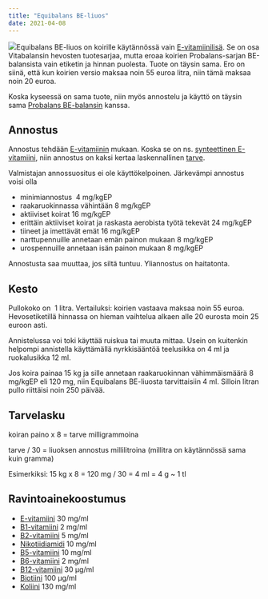 ```yaml
---
title: "Equibalans BE-liuos"
date: 2021-04-08
---
```


[![](images/equibalans-be-liuos-250x250.jpg)](https://www.katiska.eu/wp-content/uploads/2021/04/equibalans-be-liuos.jpg)Equibalans BE-liuos on koirille käytännössä vain [E-vitamiinilisä](https://www.katiska.eu/tieto/koira-tarve-vitamiini/e-vitamiini-ja-koira/). Se on osa Vitabalansin hevosten tuotesarjaa, mutta eroaa koirien Probalans-sarjan BE-balansista vain etiketin ja hinnan puolesta. Tuote on täysin sama. Ero on siinä, että kun koirien versio maksaa noin 55 euroa litra, niin tämä maksaa noin 20 euroa.

Koska kyseessä on sama tuote, niin myös annostelu ja käyttö on täysin sama [Probalans BE-balansin](https://www.katiska.eu/tieto/lisaravinteiden-annostus/probalans-be-balans/) kanssa.

## Annostus

Annostus tehdään [E-vitamiinin](https://www.katiska.eu/tieto/ravitsemus/e-vitamiinin-annostaminen-kaytannossa/) mukaan. Koska se on ns. [synteettinen E-vitamiini](https://www.katiska.eu/tieto/e-vitamiini/e-vitamiinin-aktiivisuus/), niin annostus on kaksi kertaa laskennallinen [tarve](https://www.katiska.eu/tieto/koira-tarve-yleinen/koiran-tarpeet-nrc/).

Valmistajan annossuositus ei ole käyttökelpoinen. Järkevämpi annostus voisi olla

- minimiannostus  4 mg/kgEP
- raakaruokinnassa vähintään 8 mg/kgEP
- aktiiviset koirat 16 mg/kgEP
- erittäin aktiiviset koirat ja raskasta aerobista työtä tekevät 24 mg/kgEP
- tiineet ja imettävät emät 16 mg/kgEP
- narttupennuille annetaan emän painon mukaan 8 mg/kgEP
- urospennuille annetaan isän painon mukaan 8 mg/kgEP

Annostusta saa muuttaa, jos siltä tuntuu. Yliannostus on haitatonta.

## Kesto

Pullokoko on  1 litra. Vertailuksi: koirien vastaava maksaa noin 55 euroa. Hevosetiketillä hinnassa on hieman vaihtelua alkaen alle 20 eurosta moin 25 euroon asti.

Annistelussa voi toki käyttää ruiskua tai muuta mittaa. Usein on kuitenkin helpompi annistella käyttämällä nyrkkisääntöä teelusikka on 4 ml ja ruokalusikka 12 ml.

Jos koira painaa 15 kg ja sille annetaan raakaruokinnan vähimmäismäärä 8 mg/kgEP eli 120 mg, niin Equibalans BE-liuosta tarvittaisiin 4 ml. Silloin litran pullo riittäisi noin 250 päivää.

## Tarvelasku

koiran paino x 8 = tarve milligrammoina

tarve / 30 = liuoksen annostus millilitroina (millitra on käytännössä sama kuin gramma) 

Esimerkiksi: 15 kg x 8 = 120 mg / 30 = 4 ml = 4 g ~ 1 tl

## Ravintoainekoostumus

- [E-vitamiini](https://www.katiska.eu/tieto/e-vitamiini/koira-e-vitamiini/) 30 mg/ml
- [B1-vitamiini](https://www.katiska.eu/tieto/b-vitamiinit/tiamiini-b1-vitamiini/) 2 mg/ml
- [B2-vitamiini](https://www.katiska.eu/tieto/b-vitamiinit/riboflaviini-b2-vitamiini/) 5 mg/ml
- [Nikotiidiamidi](https://www.katiska.eu/tieto/b-vitamiinit/niasiini-b3-vitamiini/) 10 mg/ml
- [B5-vitamiini](https://www.katiska.eu/tieto/b-vitamiinit/b5-vitamiini-pantoteenihappo/) 10 mg/ml
- [B6-vitamiini](https://www.katiska.eu/tieto/b-vitamiinit/pyridoksiini-b6-vitamiini/) 2 mg/ml
- [B12-vitamiini](https://www.katiska.eu/tieto/b-vitamiinit/b12-vitamiini-kobalamiini/) 30 µg/ml
- [Biotiini](https://www.katiska.eu/tieto/b-vitamiinit/biotiini-b7-vitamiini/) 100 µg/ml
- [Koliini](https://www.katiska.eu/tieto/koira-tarve-vitamiini/entiset-vitamiinit/) 130 mg/ml
